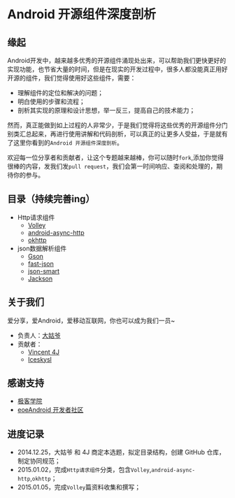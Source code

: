 # Android 开源组件深度剖析

## 缘起

Android开发中，越来越多优秀的开源组件涌现处出来，可以帮助我们更快更好的实现功能，也节省大量的时间，但是在现实的开发过程中，很多人都没能真正用好开源的组件，我们觉得使用好这些组件，需要：

* 理解组件的定位和解决的问题；
* 明白使用的步骤和流程；
* 剖析其实现的原理和设计思想，举一反三，提高自己的技术能力；

然而，真正能做到如上过程的人非常少，于是我们觉得将这些优秀的开源组件分门别类汇总起来，再进行使用讲解和代码剖析，可以真正的让更多人受益，于是就有了这里你看到的`Android 开源组件深度剖析`。


欢迎每一位分享者和贡献者，让这个专题越来越棒，你可以随时`fork`,添加你觉得很棒的内容，发我们发`pull request`，我们会第一时间响应、查阅和处理的，期待你的参与。

## 目录（持续完善ing）

* Http请求组件
	* [Volley](http/volley.md)
	* [android-async-http](http/android-async-http.md)
	* [okhttp](http/okhttp.md)
* json数据解析组件
	* [Gson](json/gson.md)
	* [fast-json](json/fast-json.md)
	* [json-smart](json/json-smart.md)
	* [Jackson](json/jackson.md)


## 关于我们

爱分享，爱Android，爱移动互联网，你也可以成为我们一员~

* 负责人：[大姑爷](https://github.com/daguye918)
* 贡献者：
	* [Vincent 4J](https://github.com/vincent4j)
	* [Iceskysl](https://github.com/iceskysl)

## 感谢支持

* [极客学院](http://www.jikexueyuan.com/)
* [eoeAndroid 开发者社区](http://www.eoeandroid.com/)

## 进度记录

* 2014.12.25，大姑爷 和 4J 商定本选题，拟定目录结构，创建 GitHub 仓库，制定协同规范；
* 2015.01.02，完成`Http请求组件`分类，包含`Volley`,`android-async-http`,`okhttp`；
* 2015.01.05，完成`Volley`篇资料收集和撰写；


